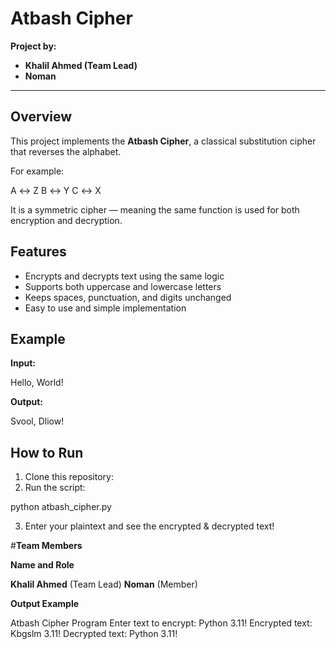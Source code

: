 #  Atbash Cipher

**Project by:**  
- **Khalil Ahmed (Team Lead)**  
- **Noman**

---

## Overview
This project implements the **Atbash Cipher**, a classical substitution cipher that reverses the alphabet.

For example:

A ↔ Z
B ↔ Y
C ↔ X


It is a symmetric cipher — meaning the same function is used for both encryption and decryption.



## Features
- Encrypts and decrypts text using the same logic  
- Supports both uppercase and lowercase letters  
- Keeps spaces, punctuation, and digits unchanged  
- Easy to use and simple implementation  



##  Example
**Input:**

Hello, World!

**Output:**

Svool, Dliow!


##  How to Run
1. Clone this repository:
2. Run the script:

python atbash_cipher.py


3. Enter your plaintext and see the encrypted & decrypted text!



#**Team Members**

**Name and Role**

**Khalil Ahmed**	(Team Lead)
**Noman** (Member)

**Output Example**

  Atbash Cipher Program 
Enter text to encrypt: Python 3.11!
Encrypted text: Kbgslm 3.11!
Decrypted text: Python 3.11!
